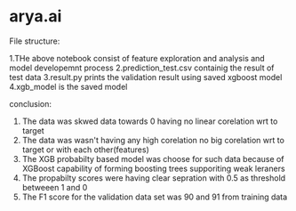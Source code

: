 # arya.ai

File structure:

  1.THe above notebook consist of feature exploration and analysis and model developemnt process
  2.prediction_test.csv containig the result of test data
  3.result.py prints the validation result using saved xgboost model
  4.xgb_model is the saved model


conclusion:

  1. The data was skwed data towards 0 having no linear corelation wrt to target
  2. The data was wasn't having any high corelation no big corelation wrt to target or with each other(features)
  3. The XGB probabilty based model was choose for such data because of XGBoost capability of forming boosting trees supporiting weak leraners
  4. The propabilty scores were having clear sepration with 0.5 as threshold betweeen 1 and 0
  5. The F1 score for the validation data set was 90 and 91 from training data

